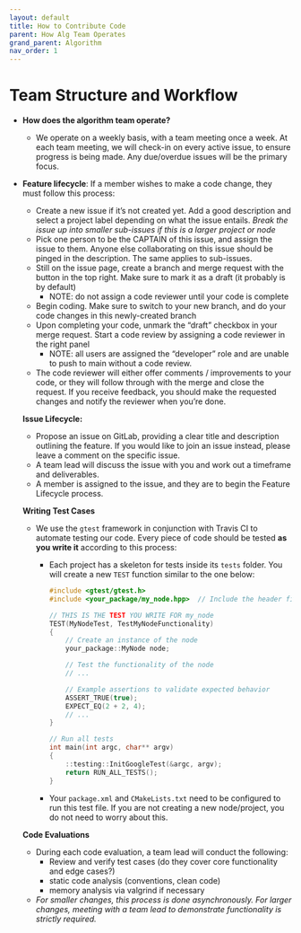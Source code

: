 ```yaml
---
layout: default
title: How to Contribute Code
parent: How Alg Team Operates
grand_parent: Algorithm
nav_order: 1
---
```



# Team Structure and Workflow

- **How does the algorithm team operate?**
    - We operate on a weekly basis, with a team meeting once a week. At each team meeting, we will check-in on every active issue, to ensure progress is being made. Any due/overdue issues will be the primary focus.
- **Feature lifecycle**: If a member wishes to make a code change, they must follow this process:
    - Create a new issue if it’s not created yet. Add a good description and select a project label depending on what the issue entails. *Break the issue up into smaller sub-issues if this is a larger project or node*
    - Pick one person to be the CAPTAIN of this issue, and assign the issue to them. Anyone else collaborating on this issue should be pinged in the description. The same applies to sub-issues.
    - Still on the issue page, create a branch and merge request with the button in the top right. Make sure to mark it as a draft (it probably is by default)
        - NOTE: do not assign a code reviewer until your code is complete
    - Begin coding. Make sure to switch to your new branch, and do your code changes in this newly-created branch
    - Upon completing your code, unmark the “draft” checkbox in your merge request. Start a code review by assigning a code reviewer in the right panel
        - NOTE: all users are assigned the “developer” role and are unable to push to main without a code review.
    - The code reviewer will either offer comments / improvements to your code, or they will follow through with the merge and close the request. If you receive feedback, you should make the requested changes and notify the reviewer when you’re done.


    
    **Issue Lifecycle:**
    
    - Propose an issue on GitLab, providing a clear title and description outlining the feature. If you would like to join an issue instead, please leave a comment on the specific issue.
    - A team lead will discuss the issue with you and work out a timeframe and deliverables.
    - A member is assigned to the issue, and they are to begin the Feature Lifecycle process.
    
    **Writing Test Cases**
    
    - We use the `gtest` framework in conjunction with Travis CI to automate testing our code. Every piece of code should be tested **as you write it** according to this process:
        - Each project has a skeleton for tests inside its `tests` folder. You will create a new `TEST` function similar to the one below:
            
            ```cpp
            #include <gtest/gtest.h>
            #include <your_package/my_node.hpp>  // Include the header file for your node
            
            // THIS IS THE TEST YOU WRITE FOR my_node
            TEST(MyNodeTest, TestMyNodeFunctionality)
            {
                // Create an instance of the node
                your_package::MyNode node;
            
                // Test the functionality of the node
                // ...
            
                // Example assertions to validate expected behavior
                ASSERT_TRUE(true);
                EXPECT_EQ(2 + 2, 4);
                // ...
            }
            
            // Run all tests
            int main(int argc, char** argv)
            {
                ::testing::InitGoogleTest(&argc, argv);
                return RUN_ALL_TESTS();
            }
            ```
            
        - Your `package.xml` and `CMakeLists.txt` need to be configured to run this test file. If you are not creating a new node/project, you do not need to worry about this.
    
    **Code Evaluations**
    
    - During each code evaluation, a team lead will conduct the following:
        - Review and verify test cases (do they cover core functionality and edge cases?)
        - static code analysis (conventions, clean code)
        - memory analysis via valgrind if necessary
    - *For smaller changes, this process is done asynchronously. For larger changes, meeting with a team lead to demonstrate functionality is strictly required.*
